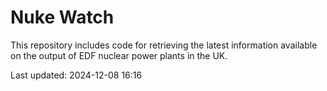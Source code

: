 # Nuke Watch

This repository includes code for retrieving the latest information available on the output of EDF nuclear power plants in the UK.

Last updated: 2024-12-08 16:16